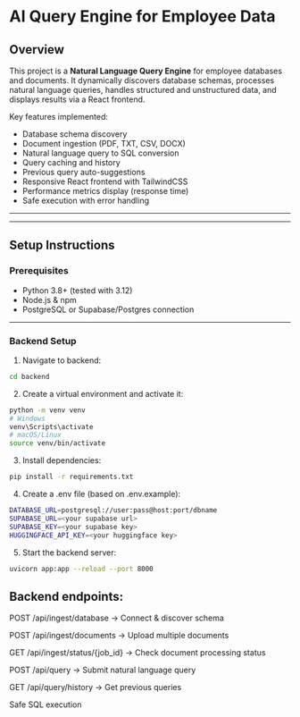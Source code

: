 # AI Query Engine for Employee Data

## Overview

This project is a **Natural Language Query Engine** for employee databases and documents. It dynamically discovers database schemas, processes natural language queries, handles structured and unstructured data, and displays results via a React frontend.

Key features implemented:
- Database schema discovery
- Document ingestion (PDF, TXT, CSV, DOCX)
- Natural language query to SQL conversion
- Query caching and history
- Previous query auto-suggestions
- Responsive React frontend with TailwindCSS
- Performance metrics display (response time)
- Safe execution with error handling


---


---

## Setup Instructions

### Prerequisites

- Python 3.8+ (tested with 3.12)
- Node.js & npm
- PostgreSQL or Supabase/Postgres connection

---

### Backend Setup

1. Navigate to backend:

```bash
cd backend
```
2. Create a virtual environment and activate it:

```bash
python -m venv venv
# Windows
venv\Scripts\activate
# macOS/Linux
source venv/bin/activate
```

3. Install dependencies:

```bash
pip install -r requirements.txt
```

4. Create a .env file (based on .env.example):

```bash
DATABASE_URL=postgresql://user:pass@host:port/dbname
SUPABASE_URL=<your supabase url>
SUPABASE_KEY=<your supabase key>
HUGGINGFACE_API_KEY=<your huggingface key>
```

5. Start the backend server:

```bash
uvicorn app:app --reload --port 8000
```


## Backend endpoints:

POST /api/ingest/database → Connect & discover schema

POST /api/ingest/documents → Upload multiple documents

GET /api/ingest/status/{job_id} → Check document processing status

POST /api/query → Submit natural language query

GET /api/query/history → Get previous queries




Safe SQL execution

